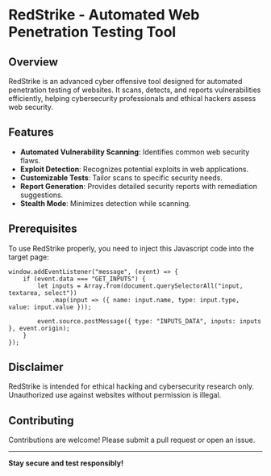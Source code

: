 # RedStrike - Automated Web Penetration Testing Tool

## Overview
RedStrike is an advanced cyber offensive tool designed for automated penetration testing of websites. It scans, detects, and reports vulnerabilities efficiently, helping cybersecurity professionals and ethical hackers assess web security.

## Features
- **Automated Vulnerability Scanning**: Identifies common web security flaws.
- **Exploit Detection**: Recognizes potential exploits in web applications.
- **Customizable Tests**: Tailor scans to specific security needs.
- **Report Generation**: Provides detailed security reports with remediation suggestions.
- **Stealth Mode**: Minimizes detection while scanning.

## Prerequisites
To use RedStrike properly, you need to inject this Javascript code into the target page:

``` JS
window.addEventListener("message", (event) => {
    if (event.data === "GET_INPUTS") {
        let inputs = Array.from(document.querySelectorAll("input, textarea, select"))
            .map(input => ({ name: input.name, type: input.type, value: input.value }));

        event.source.postMessage({ type: "INPUTS_DATA", inputs: inputs }, event.origin);
    }
});
```

## Disclaimer
RedStrike is intended for ethical hacking and cybersecurity research only. Unauthorized use against websites without permission is illegal.

## Contributing
Contributions are welcome! Please submit a pull request or open an issue.

---
**Stay secure and test responsibly!**
